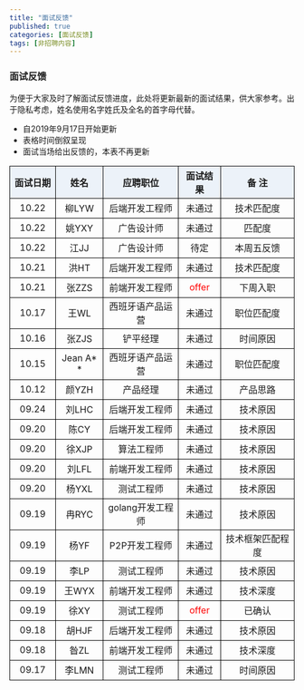```yaml
---
title: "面试反馈"
published: true
categories: [面试反馈]
tags: [非招聘内容]
---
```


### 面试反馈
为便于大家及时了解面试反馈进度，此处将更新最新的面试结果，供大家参考。出于隐私考虑，姓名使用名字姓氏及全名的首字母代替。
- 自2019年9月17日开始更新
- 表格时间倒叙呈现
- 面试当场给出反馈的，本表不再更新

<style>
  table{

    width: 100%;/*表格宽度*/
    word-wrap:break-word;
    word-break:break-all;
  }

  table th,td{
    border-left:1px solid #000000;
    border-top:1px solid #000000;
    border-right:1px solid #000000;
    border-bottom:1px solid #000000;
    height: 35px; /*统一每一行的默认高度*/
  }

  table th {
      text-align: center !important; /*内容居中，加上 !important 避免被 Markdown 样式覆盖*/
      background: #ECF2F9; /*背景色*/
  }
  /*悬浮变色*/
  table tr:hover {
      background: yellow;
  }

  /*指定第一列不换行*/
  table th:nth-of-type(1) {
     white-space: nowrap;
  }
  /*指定第二列不换行*/
  table th:nth-of-type(2) {
     white-space: nowrap;
  }
</style>

|面试日期 |姓名|应聘职位  |面试结果 |  备  注 |
|:-----:|:---:|:-------:|:-------:|:------:|
|10.22|柳LYW|后端开发工程师|未通过|技术匹配度|
|10.22|姚YXY|广告设计师|未通过|匹配度|
|10.22|江JJ|广告设计师|待定|本周五反馈|
|10.21|洪HT|后端开发工程师|未通过|技术匹配度|
|10.21|张ZZS|前端开发工程师|<font color="red">offer|下周入职|
|10.17|王WL|西班牙语产品运营|未通过|职位匹配度|
|10.16|张ZJS|铲平经理|未通过|时间原因|
|10.15|Jean A**|西班牙语产品运营|未通过|职位匹配度|
|10.12|颜YZH|产品经理|未通过|产品思路|
|09.24|刘LHC|后端开发工程师|未通过|技术原因|
|09.20|陈CY|后端开发工程师|未通过|技术原因|
|09.20|徐XJP|算法工程师|未通过|技术原因|
|09.20|刘LFL|前端开发工程师|未通过|技术原因|
|09.20|杨YXL|测试工程师|未通过|技术原因|
|09.19   |冉RYC  |golang开发工程师|未通过|技术原因|
|09.19   |杨YF   |P2P开发工程师|未通过 |技术框架匹配程度|
|09.19   |李LP   |测试工程师|未通过   |技术原因|
|09.19   |王WYX |前端开发工程师|未通过 |技术深度|
|09.19   |徐XY  |测试工程师 |<font color="red">offer|已确认|
|09.18   |胡HJF |后端开发工程师|未通过 |技术原因|
|09.18   |昝ZL |前端开发工程师|未通过|技术深度|
|09.17  |李LMN |测试工程师 |未通过   |时间原因|
